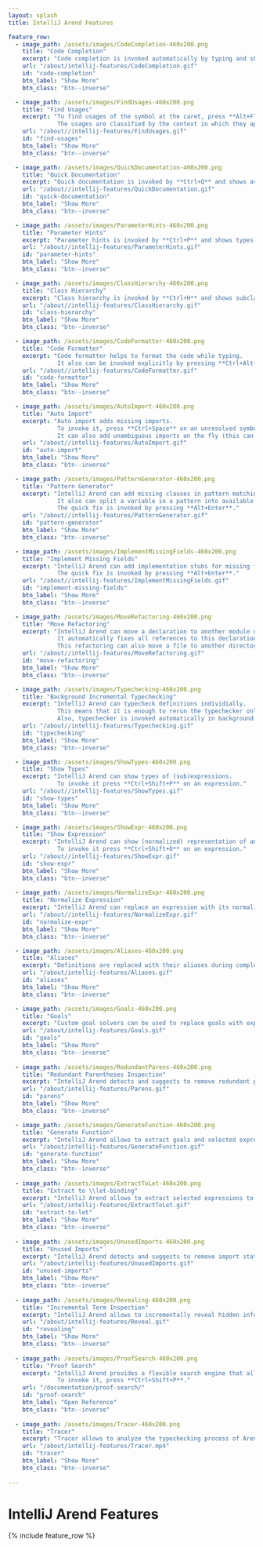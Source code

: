 ```yaml
---
layout: splash
title: IntelliJ Arend Features

feature_row:
  - image_path: /assets/images/CodeCompletion-460x200.png
    title: "Code Completion"
    excerpt: "Code completion is invoked automatically by typing and shows all symbols available in the given context."
    url: "/about/intellij-features/CodeCompletion.gif"
    id: "code-completion"
    btn_label: "Show More"
    btn_class: "btn--inverse"

  - image_path: /assets/images/FindUsages-460x200.png
    title: "Find Usages"
    excerpt: "To find usages of the symbol at the caret, press **Alt+F7**.
              The usages are classified by the context in which they appear."
    url: "/about//intellij-features/FindUsages.gif"
    id: "find-usages"
    btn_label: "Show More"
    btn_class: "btn--inverse"

  - image_path: /assets/images/QuickDocumentation-460x200.png
    title: "Quick Documentation"
    excerpt: "Quick documentation is invoked by **Ctrl+Q** and shows available information for the symbol at the caret."
    url: "/about//intellij-features/QuickDocumentation.gif"
    id: "quick-documentation"
    btn_label: "Show More"
    btn_class: "btn--inverse"

  - image_path: /assets/images/ParameterHints-460x200.png
    title: "Parameter Hints"
    excerpt: "Parameter hints is invoked by **Ctrl+P** and shows types of parameters of the definition near the caret."
    url: "/about//intellij-features/ParameterHints.gif"
    id: "parameter-hints"
    btn_label: "Show More"
    btn_class: "btn--inverse"

  - image_path: /assets/images/ClassHierarchy-460x200.png
    title: "Class Hierarchy"
    excerpt: "Class hierarchy is invoked by **Ctrl+H** and shows subclasses and superclasses of the class at the caret."
    url: "/about//intellij-features/ClassHierarchy.gif"
    id: "class-hierarchy"
    btn_label: "Show More"
    btn_class: "btn--inverse"

  - image_path: /assets/images/CodeFormatter-460x200.png
    title: "Code Formatter"
    excerpt: "Code formatter helps to format the code while typing.
              It also can be invoked explicitly by pressing **Ctrl+Alt+F7** to format the whole file."
    url: "/about//intellij-features/CodeFormatter.gif"
    id: "code-formatter"
    btn_label: "Show More"
    btn_class: "btn--inverse"

  - image_path: /assets/images/AutoImport-460x200.png
    title: "Auto Import"
    excerpt: "Auto import adds missing imports.
              To invoke it, press **Ctrl+Space** on an unresolved symbol.
              It can also add unambiguous imports on the fly (this can be enabled in **Settings \\| Editor \\| General \\| Auto Import**)."
    url: "/about//intellij-features/AutoImport.gif"
    id: "auto-import"
    btn_label: "Show More"
    btn_class: "btn--inverse"

  - image_path: /assets/images/PatternGenerator-460x200.png
    title: "Pattern Generator"
    excerpt: "IntelliJ Arend can add missing clauses in pattern matching.
              It also can split a variable in a pattern into available constructors.
              The quick fix is invoked by pressing **Alt+Enter**."
    url: "/about//intellij-features/PatternGenerator.gif"
    id: "pattern-generator"
    btn_label: "Show More"
    btn_class: "btn--inverse"

  - image_path: /assets/images/ImplementMissingFields-460x200.png
    title: "Implement Missing Fields"
    excerpt: "IntelliJ Arend can add implementation stubs for missing fields.
              The quick fix is invoked by pressing **Alt+Enter**."
    url: "/about//intellij-features/ImplementMissingFields.gif"
    id: "implement-missing-fields"
    btn_label: "Show More"
    btn_class: "btn--inverse"

  - image_path: /assets/images/MoveRefactoring-460x200.png
    title: "Move Refactoring"
    excerpt: "IntelliJ Arend can move a declaration to another module or file.
              It automatically fixes all references to this declaration.
              This refactoring can also move a file to another directory."
    url: "/about//intellij-features/MoveRefactoring.gif"
    id: "move-refactoring"
    btn_label: "Show More"
    btn_class: "btn--inverse"

  - image_path: /assets/images/Typechecking-460x200.png
    title: "Background Incremental Typechecking"
    excerpt: "IntelliJ Arend can typecheck definitions individially.
              This means that it is enough to rerun the typechecker only on the last modified definition and not the whole file.
              Also, typechecker is invoked automatically in background."
    url: "/about//intellij-features/Typechecking.gif"
    id: "typechecking"
    btn_label: "Show More"
    btn_class: "btn--inverse"

  - image_path: /assets/images/ShowTypes-460x200.png
    title: "Show Types"
    excerpt: "IntelliJ Arend can show types of (sub)expressions.
              To invoke it press **Ctrl+Shift+P** on an expression."
    url: "/about//intellij-features/ShowTypes.gif"
    id: "show-types"
    btn_label: "Show More"
    btn_class: "btn--inverse"

  - image_path: /assets/images/ShowExpr-460x200.png
    title: "Show Expression"
    excerpt: "IntelliJ Arend can show (normalized) representation of an arbitrary expression.
              To invoke it press **Ctrl+Shift+O** on an expression."
    url: "/about//intellij-features/ShowExpr.gif"
    id: "show-expr"
    btn_label: "Show More"
    btn_class: "btn--inverse"
   
  - image_path: /assets/images/NormalizeExpr-460x200.png
    title: "Normalize Expression"
    excerpt: "IntelliJ Arend can replace an expression with its normalized result."
    url: "/about//intellij-features/NormalizeExpr.gif"
    id: "normalize-expr"
    btn_label: "Show More"
    btn_class: "btn--inverse"

  - image_path: /assets/images/Aliases-460x200.png
    title: "Aliases"
    excerpt: "Definitions are replaced with their aliases during completion."
    url: "/about/intellij-features/Aliases.gif"
    id: "aliases"
    btn_label: "Show More"
    btn_class: "btn--inverse"

  - image_path: /assets/images/Goals-460x200.png
    title: "Goals"
    excerpt: "Custom goal solvers can be used to replace goals with expressions."
    url: "/about/intellij-features/Goals.gif"
    id: "goals"
    btn_label: "Show More"
    btn_class: "btn--inverse"
  
  - image_path: /assets/images/RedundantParens-460x200.png
    title: "Redundant Parentheses Inspection"
    excerpt: "IntelliJ Arend detects and suggests to remove redundant parentheses."
    url: "/about/intellij-features/Parens.gif"
    id: "parens"
    btn_label: "Show More"
    btn_class: "btn--inverse"

  - image_path: /assets/images/GenerateFunction-460x200.png
    title: "Generate Function"
    excerpt: "IntelliJ Arend allows to extract goals and selected expressions to a separate function."
    url: "/about/intellij-features/GenerateFunction.gif"
    id: "generate-function"
    btn_label: "Show More"
    btn_class: "btn--inverse"
  
  - image_path: /assets/images/ExtractToLet-460x200.png
    title: "Extract to \\let-binding"
    excerpt: "IntelliJ Arend allows to extract selected expressions to a \\let-binding."
    url: "/about/intellij-features/ExtractToLet.gif"
    id: "extract-to-let"
    btn_label: "Show More"
    btn_class: "btn--inverse"
  
  - image_path: /assets/images/UnusedImports-460x200.png
    title: "Unused Imports"
    excerpt: "IntelliJ Arend detects and suggests to remove import statements that are not used in a module."
    url: "/about/intellij-features/UnusedImports.gif"
    id: "unused-imports"
    btn_label: "Show More"
    btn_class: "btn--inverse"
  
  - image_path: /assets/images/Revealing-460x200.png
    title: "Incremental Term Inspection"
    excerpt: "IntelliJ Arend allows to incrementally reveal hidden information about the term, which reduces visual noise."
    url: "/about/intellij-features/Reveal.gif"
    id: "revealing"
    btn_label: "Show More"
    btn_class: "btn--inverse"
  
  - image_path: /assets/images/ProofSearch-460x200.png
    title: "Proof Search"
    excerpt: "IntelliJ Arend provides a flexible search engine that allows to discover theorems by their signature.
              To invoke it, press **Ctrl+Shift+P**."
    url: "/documentation/proof-search/"
    id: "proof-search"
    btn_label: "Open Reference"
    btn_class: "btn--inverse"
  
  - image_path: /assets/images/Tracer-460x200.png
    title: "Tracer"
    excerpt: "Tracer allows to analyze the typechecking process of Arend terms step-by-step."
    url: "/about/intellij-features/Tracer.mp4"
    id: "tracer"
    btn_label: "Show More"
    btn_class: "btn--inverse"
  
---
```


# IntelliJ Arend Features

{% include feature_row %}
